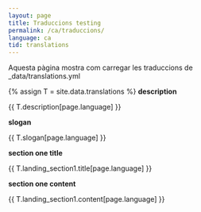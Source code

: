 ```yaml
---
layout: page
title: Traduccions testing
permalink: /ca/traduccions/
language: ca
tid: translations
---
```

Aquesta pàgina mostra com carregar les traduccions de _data/translations.yml

{% assign T = site.data.translations %}
**description**

{{ T.description[page.language] }}

**slogan**

{{ T.slogan[page.language] }}

**section one title**

{{ T.landing_section1.title[page.language] }}

**section one content**

{{ T.landing_section1.content[page.language] }}
